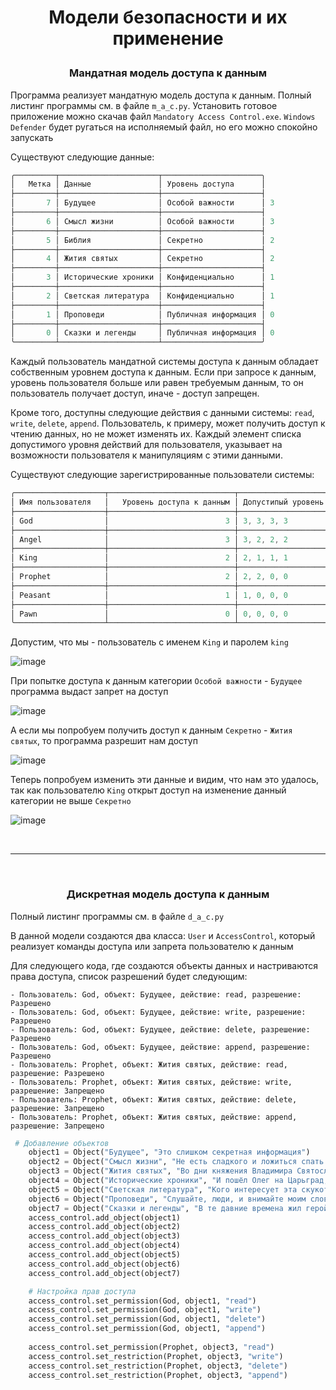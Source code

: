 # <p align = "center"> Модели безопасности и их применение</p>

### <p align = "center">Мандатная модель доступа к данным</p>
Программа реализует мандатную модель доступа к данным. Полный листинг программы см. в файле `m_a_c.py`. Установить готовое приложение можно скачав файл `Mandatory Access Control.exe`. `Windows Defender` будет ругаться на исполняемый файл, но его можно спокойно запускать

Существуют  следующие данные: 
```powershell
╭─────────┬──────────────────────┬──────────────────────╮
│   Метка │ Данные               │ Уровень доступа      │
├─────────┼──────────────────────┼──────────────────────┤
│       7 │ Будущее              │ Особой важности      │ 3
├─────────┼──────────────────────┼──────────────────────┤ 
│       6 │ Смысл жизни          │ Особой важности      │ 3
├─────────┼──────────────────────┼──────────────────────┤
│       5 │ Библия               │ Секретно             │ 2 
├─────────┼──────────────────────┼──────────────────────┤
│       4 │ Жития святых         │ Секретно             │ 2
├─────────┼──────────────────────┼──────────────────────┤
│       3 │ Исторические хроники │ Конфиденциально      │ 1
├─────────┼──────────────────────┼──────────────────────┤
│       2 │ Светская литература  │ Конфиденциально      │ 1
├─────────┼──────────────────────┼──────────────────────┤
│       1 │ Проповеди            │ Публичная информация │ 0 
├─────────┼──────────────────────┼──────────────────────┤
│       0 │ Сказки и легенды     │ Публичная информация │ 0
╰─────────┴──────────────────────┴──────────────────────╯
```

Каждый пользователь мандатной системы доступа к данным обладает собственным уровнем доступа к данным. Если при запросе к данным, уровень пользователя больше или равен требуемым данным, то он пользователь получает доступ, иначе - доступ запрещен. 

Кроме того, доступны следующие действия с данными системы: `read`, `write`, `delete`, `append`. Пользователь, к примеру, может получить доступ к чтению данных, но не может изменять их. Каждый элемент списка допустимого уровня действий для пользователя, указывает на возможности пользователя к манипуляциям с этими данными.

Существуют следующие зарегистрированные пользователи системы: 

```powershell
╭────────────────────┬────────────────────────────┬───────────────────────────────╮
│ Имя пользователя   │   Уровень доступа к данным │ Допустипый уровень действий   │
├────────────────────┼────────────────────────────┼───────────────────────────────┤
│ God                │                          3 │ 3, 3, 3, 3                    │
├────────────────────┼────────────────────────────┼───────────────────────────────┤
│ Angel              │                          3 │ 3, 2, 2, 2                    │
├────────────────────┼────────────────────────────┼───────────────────────────────┤
│ King               │                          2 │ 2, 1, 1, 1                    │
├────────────────────┼────────────────────────────┼───────────────────────────────┤
│ Prophet            │                          2 │ 2, 2, 0, 0                    │
├────────────────────┼────────────────────────────┼───────────────────────────────┤
│ Peasant            │                          1 │ 1, 0, 0, 0                    │
├────────────────────┼────────────────────────────┼───────────────────────────────┤
│ Pawn               │                          0 │ 0, 0, 0, 0                    │
╰────────────────────┴────────────────────────────┴───────────────────────────────╯
```


Допустим, что мы - пользователь с именем `King` и паролем `king`

![image](https://github.com/kovalevegor/Information-Security/assets/113568414/ec1f99ca-bdd0-42c0-988f-46a1d620d02d)

При попытке доступа к данным категории `Особой важности` - `Будущее` программа выдаст запрет на доступ

![image](https://github.com/kovalevegor/Information-Security/assets/113568414/b75cc825-e32c-4826-9f39-687a118bc743)

А если мы попробуем получить доступ к данным `Секретно` - `Жития святых`, то программа разрешит нам доступ

![image](https://github.com/kovalevegor/Information-Security/assets/113568414/473e2c95-8e31-450b-8709-7307f6d2f07d)

Теперь попробуем изменить эти данные и видим, что нам это удалось, так как пользователю `King` открыт доступ на изменение данный категории не выше `Секретно`

![image](https://github.com/kovalevegor/Information-Security/assets/113568414/865dde6a-0b35-4175-9223-77baa2b58d82)

<br>

---

<br>

### <p align = "center">Дискретная модель доступа к данным</p>

Полный листинг программы см. в файле `d_a_c.py`

В данной модели создаются два класса: `User` и `AccessControl`, который реализует команды доступа или запрета пользователю к данным 

Для следующего кода, где создаются объекты данных и настриваются права доступа, список разрешений будет следующим:

```
- Пользователь: God, объект: Будущее, действие: read, разрешение: Разрешено
- Пользователь: God, объект: Будущее, действие: write, разрешение: Разрешено
- Пользователь: God, объект: Будущее, действие: delete, разрешение: Разрешено
- Пользователь: God, объект: Будущее, действие: append, разрешение: Разрешено
- Пользователь: Prophet, объект: Жития святых, действие: read, разрешение: Разрешено
- Пользователь: Prophet, объект: Жития святых, действие: write, разрешение: Запрещено
- Пользователь: Prophet, объект: Жития святых, действие: delete, разрешение: Запрещено
- Пользователь: Prophet, объект: Жития святых, действие: append, разрешение: Запрещено
```

```python
 # Добавление объектов
    object1 = Object("Будущее", "Это слишком секретная информация")
    object2 = Object("Смысл жизни", "Не есть сладкого и ложиться спать до двеннадцати")
    object3 = Object("Жития святых", "Во дни княжения Владимира Святославича, просветившего Русь светом Христовой веры, жили два сына его, Борис и Глеб. Благочестивые и кроткие, они являлись образцом христианского жития.После кончины отца старший брат Святополк, одержимый жаждой власти, убил своих братьев, Бориса и Глеба. Невинные мученики, не противившиеся злу, приняли смерть с кротостью и смирением. Их души воспарили к престолу Господа, где они обрели нетленный венец славы. С тех пор Борис и Глеб стали небесными покровителями Русской земли, заступниками и помощниками всех верующих. Их мощи, источающие чудеса, являют собой источник духовной силы и утешения. Память святых князей Бориса и Глеба вечно жива в сердцах людей, чтущих их за веру, любовь к ближним и самоотверженность.")
    object4 = Object("Исторические хроники", "И пошёл Олег на Царьград, оставив Игоря в Киеве. Придя к Царьграду, он вытащил свои корабли на сушу и повелел воинам сделать колеса. И поставили корабли на колеса, и поднялся ветер, и поплыли корабли по полю. Греки же, увидев это, испугались и сказали: \"Это не люди, а святые идут на нас!\". И послали к Олегу, прося мира и давая дань. Олег же, немного постояв у Царьграда, заключил мир с греками и взял с них дань, и вернулся в Киев.")
    object5 = Object("Светская литература", "Кого интересует эта скукотища?")
    object6 = Object("Проповеди", "Слушайте, люди, и внимайте моим словам, ибо я несу вам весть о сверхчеловеке! Бог мертв! Мы сами должны стать творцами своих ценностей, обрести волю к власти и провозгласить новую эру. Сверхчеловек – это тот, кто стоит над добром и злом, кто создает свои собственные законы. Станьте сверхчеловеками, братья и сестры! Преодолейте себя, обретите свободу и силу! Вечное возвращение – вот истина бытия. Все события будут повторяться бесконечное число раз, поэтому каждый момент жизни драгоценен. Не цепляйтесь за старое, переоцените ценности! Amor fati – любите свою судьбу, даже если она трагична. В каждом из вас живет дионисийское и аполлоническое начала: стремление к хаосу и экстазу, а также к порядку и гармонии. Творчество – это основа жизни. Превратите свою жизнь в произведение искусства, живите без оглядки на прошлое. Будьте верны земле, не ищите утешения в потустороннем мире. Мир станет лучше, если каждый из нас станет творцом своего счастья. Такова проповедь Заратустры. Прислушайтесь к ней, и она озарит ваш путь!")
    object7 = Object("Сказки и легенды", "В те давние времена жил герой по имени Беовульф. Из геатских земель пришел он в Данию, где чудовище Грендель сеяло страх. Сразился Беовульф с монстром, одолел его и спас короля Хродгара. Но не ведал он покоя. Мать Гренделя явилась, мстя за сына. Отправился Беовульф в ее логово, тьмой окутанное, и там с ней сразился. Одолел и ее, вернув мир в королевство. Вернулся Беовульф на родину, королем стал. Но не везло ему - дракон свирепый напал на его земли. Сразился Беовульф с драконом, но рану смертельную получил. Скончался герой, но слава о нем жива. Помните, воины, о Беовульфе, о его доблести и чести!")
    access_control.add_object(object1)
    access_control.add_object(object2)
    access_control.add_object(object3)
    access_control.add_object(object4)
    access_control.add_object(object5)
    access_control.add_object(object6)
    access_control.add_object(object7)

    # Настройка прав доступа
    access_control.set_permission(God, object1, "read")
    access_control.set_permission(God, object1, "write")
    access_control.set_permission(God, object1, "delete")
    access_control.set_permission(God, object1, "append")
    
    access_control.set_permission(Prophet, object3, "read")
    access_control.set_restriction(Prophet, object3, "write")
    access_control.set_restriction(Prophet, object3, "delete")
    access_control.set_restriction(Prophet, object3, "append")
```

















